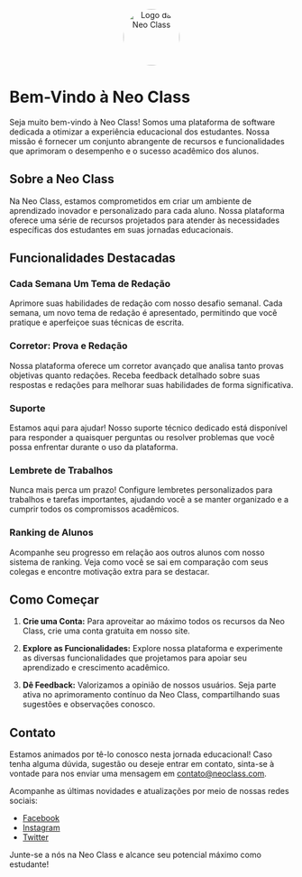 <p align="center">
  <img src="https://github.com/NeoClassOFC/NeoClassOFC/assets/141865461/d09c6f6f-9aca-4e4a-9ff8-f7bff592100c.png" alt="Logo da Neo Class" width="100" style="border-radius: 50%;">
</p>

# Bem-Vindo à Neo Class

Seja muito bem-vindo à Neo Class! Somos uma plataforma de software dedicada a otimizar a experiência educacional dos estudantes. Nossa missão é fornecer um conjunto abrangente de recursos e funcionalidades que aprimoram o desempenho e o sucesso acadêmico dos alunos.

## Sobre a Neo Class

Na Neo Class, estamos comprometidos em criar um ambiente de aprendizado inovador e personalizado para cada aluno. Nossa plataforma oferece uma série de recursos projetados para atender às necessidades específicas dos estudantes em suas jornadas educacionais.

## Funcionalidades Destacadas

### Cada Semana Um Tema de Redação

Aprimore suas habilidades de redação com nosso desafio semanal. Cada semana, um novo tema de redação é apresentado, permitindo que você pratique e aperfeiçoe suas técnicas de escrita.

### Corretor: Prova e Redação

Nossa plataforma oferece um corretor avançado que analisa tanto provas objetivas quanto redações. Receba feedback detalhado sobre suas respostas e redações para melhorar suas habilidades de forma significativa.

### Suporte

Estamos aqui para ajudar! Nosso suporte técnico dedicado está disponível para responder a quaisquer perguntas ou resolver problemas que você possa enfrentar durante o uso da plataforma.

### Lembrete de Trabalhos

Nunca mais perca um prazo! Configure lembretes personalizados para trabalhos e tarefas importantes, ajudando você a se manter organizado e a cumprir todos os compromissos acadêmicos.

### Ranking de Alunos

Acompanhe seu progresso em relação aos outros alunos com nosso sistema de ranking. Veja como você se sai em comparação com seus colegas e encontre motivação extra para se destacar.

## Como Começar

1. **Crie uma Conta:** Para aproveitar ao máximo todos os recursos da Neo Class, crie uma conta gratuita em nosso site.

2. **Explore as Funcionalidades:** Explore nossa plataforma e experimente as diversas funcionalidades que projetamos para apoiar seu aprendizado e crescimento acadêmico.

3. **Dê Feedback:** Valorizamos a opinião de nossos usuários. Seja parte ativa no aprimoramento contínuo da Neo Class, compartilhando suas sugestões e observações conosco.

## Contato

Estamos animados por tê-lo conosco nesta jornada educacional! Caso tenha alguma dúvida, sugestão ou deseje entrar em contato, sinta-se à vontade para nos enviar uma mensagem em [contato@neoclass.com](mailto:contato@neoclass.com).

Acompanhe as últimas novidades e atualizações por meio de nossas redes sociais:

- [Facebook](https://www.facebook.com/neoclass)
- [Instagram](https://www.instagram.com/neoclass)
- [Twitter](https://www.twitter.com/neoclass)

Junte-se a nós na Neo Class e alcance seu potencial máximo como estudante!
